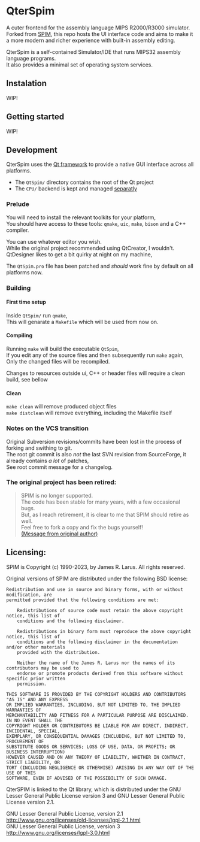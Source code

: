 # QterSpim  
  
A cuter frontend for the assembly language MIPS R2000/R3000 simulator.  
Forked from [SPIM](https://sourceforge.net/projects/spimsimulator/), this repo hosts the UI interface code and aims to make it a more modern and richer experience with built-in assembly editing.  
  
QterSpim is a self-contained Simulator/IDE that runs MIPS32 assembly language programs.   
It also provides a minimal set of operating system services.  
  
## Instalation
WIP!  

## Getting started
WIP!  

## Development
QterSpim uses the [Qt framework](https://doc.qt.io/) to provide a native GUI interface across all platforms.  
- The `QtSpim/` directory contains the root of the Qt project  
- The `CPU/` backend is kept and managed [separatly](https://github.com/Dvd-Znf/Spim-CPU)  

### Prelude

You will need to install the relevant toolkits for your platform,  
You should have access to these tools: `qmake`, `uic`, `make`, `bison` and a C++ compiler.

You can use whatever editor you wish.  
While the original project recommended using QtCreator, I wouldn't.  
QtDesigner likes to get a bit quirky at night on my machine,  

The `QtSpim.pro` file has been patched and _should_ work fine by default on all platforms now.  

### Building
#### First time setup
Inside `QtSpim/` run `qmake`,  
This will genarate a `Makefile` which will be used from now on.  

#### Compiling
Running `make` will build the executable `QtSpim`,  
If you edit any of the source files and then subsequently run `make` again,  
Only the changed files will be recompiled.  

Changes to resources outside ui, C++ or header files will require a clean build, see bellow

#### Clean
`make clean` will remove produced object files  
`make distclean` will remove everything, including the Makefile itself  

### Notes on the VCS transition
Original Subversion revisions/commits have been lost in the process of forking and swithing to git.   
The root git commit is also _not_ the last SVN revision from SourceForge, it already contains _a lot_ of patches,  
See root commit message for a changelog.  

### The original project has been retired:
> SPIM is no longer supported.   
> The code has been stable for many years, with a few occasional bugs.   
> But, as I reach retirement, it is clear to me that SPIM should retire as well.   
> Feel free to fork a copy and fix the bugs yourself!  
> [(Message from original author)](https://sourceforge.net/p/spimsimulator/code/HEAD/tree/README#l229)  
  
## Licensing:

SPIM is Copyright (c) 1990-2023, by James R. Larus. 
All rights reserved.

Original versions of SPIM are distributed under the following BSD license:

```
Redistribution and use in source and binary forms, with or without modification, are
permitted provided that the following conditions are met:

    Redistributions of source code must retain the above copyright notice, this list of
    conditions and the following disclaimer.

    Redistributions in binary form must reproduce the above copyright notice, this list of
    conditions and the following disclaimer in the documentation and/or other materials
    provided with the distribution.

    Neither the name of the James R. Larus nor the names of its contributors may be used to
    endorse or promote products derived from this software without specific prior written
    permission.

THIS SOFTWARE IS PROVIDED BY THE COPYRIGHT HOLDERS AND CONTRIBUTORS "AS IS" AND ANY EXPRESS
OR IMPLIED WARRANTIES, INCLUDING, BUT NOT LIMITED TO, THE IMPLIED WARRANTIES OF
MERCHANTABILITY AND FITNESS FOR A PARTICULAR PURPOSE ARE DISCLAIMED. IN NO EVENT SHALL THE
COPYRIGHT HOLDER OR CONTRIBUTORS BE LIABLE FOR ANY DIRECT, INDIRECT, INCIDENTAL, SPECIAL,
EXEMPLARY, OR CONSEQUENTIAL DAMAGES (INCLUDING, BUT NOT LIMITED TO, PROCUREMENT OF
SUBSTITUTE GOODS OR SERVICES; LOSS OF USE, DATA, OR PROFITS; OR BUSINESS INTERRUPTION)
HOWEVER CAUSED AND ON ANY THEORY OF LIABILITY, WHETHER IN CONTRACT, STRICT LIABILITY, OR
TORT (INCLUDING NEGLIGENCE OR OTHERWISE) ARISING IN ANY WAY OUT OF THE USE OF THIS
SOFTWARE, EVEN IF ADVISED OF THE POSSIBILITY OF SUCH DAMAGE.
```


QterSPIM is linked to the Qt library, which is distributed under the GNU Lesser General Public License
version 3 and GNU Lesser General Public License version 2.1.

GNU Lesser General Public License, version 2.1  http://www.gnu.org/licenses/old-licenses/lgpl-2.1.html  
GNU Lesser General Public License, version 3  http://www.gnu.org/licenses/lgpl-3.0.html
